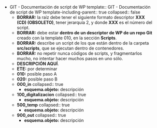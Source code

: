 - GIT - Documentación de script de WP
  template:: GIT - Documentación de script de WP
  template-including-parent:: true
  collapsed:: false
  - **BORRAR:** la raíz debe tener el siguiente formato descriptor **XXX (CD) (OBSOLETO)**, tener jerarquía 2, y donde **XXX** es el número del script.
  - **BORRAR:** debe estar **dentro de un descriptor de WP de un repo Git** creado con la template 010, en la sección **Scripts**.
  - **BORRAR:** describe un script de los que están dentro de la carpeta **src/scripts**, que se ejecutan dentro de contenedores.
  - **BORRAR:** no repetir nunca códigos de scripts, y fragmentarlos mucho, no intentar hacer muchos pasos en uno sólo.
  - **DESCRIPCIÓN AQUÍ**.
  - **ETE:** por determinar
  - **010:** posible paso A
  - **020:** posible paso B
  - **000_in**
    collapsed:: true
    - **esquema.objeto:** descripción
  - **100_digitalizacion**
    collapsed:: true
    - **esquema.objeto:** descripción
  - **500_temp**
    collapsed:: true
    - **esquema.objeto:** descripción
  - **900_out**
    collapsed:: true
    - **esquema.objeto:** descripción
